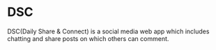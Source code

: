 # DSC
DSC(Daily Share &amp; Connect) is a social media web app which includes chatting and share posts on which others can comment.
